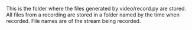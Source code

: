 This is the folder where the files generated by video/record.py are stored. All files from a recording are stored in a folder named by the time when recorded. File names are of the stream being recorded.